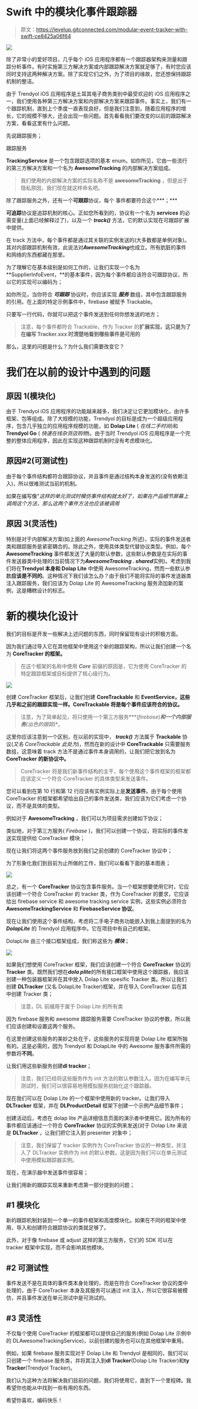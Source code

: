# Swift 中的模块化事件跟踪器

> 原文：<https://levelup.gitconnected.com/modular-event-tracker-with-swift-ce8425a06f64>

![](img/d0c81f823c0074b0001067e5d6874ef6.png)

除了非常小的爱好项目，几乎每个 iOS 应用程序都有一个跟踪器架构来测量和跟踪分析事件。有时实施第三方解决方案或内部跟踪解决方案就足够了，有时您应该同时支持这两种解决方案。除了实现它们之外，为了项目的缘故，您还想保持跟踪机制的整洁。

由于 Trendyol iOS 应用程序是土耳其电子商务类别中最受欢迎的 iOS 应用程序之一，我们使用各种第三方解决方案和内部解决方案来跟踪事件。事实上，我们有一个跟踪机制，直到上个季度一直表现良好，但是我们注意到，随着应用程序的增长，它的规模不够大，还会出现一些问题。首先看看我们要改变的以前的跟踪解决方案，看看这里有什么问题。

先说跟踪服务；

跟踪服务

**TrackingService** 是一个包含跟踪选项的基本 enum。如你所见，它由一些流行的第三方解决方案和一个名为 **AwesomeTracking** 的内部解决方案组成。

> 我们使用的内部解决方案的实际名称不是 **awesomeTracking** ，但是出于隐私原因，我们现在就这样命名吧。

除了跟踪服务之外，还有一个**可跟踪**协议，每个 事件都要符合这个***；***

**可追踪**协议是追踪机制的核心。正如您所看到的，协议有一个名为 ***services*** 的必需变量(上面已经解释过了)，以及一个 ***track()*** 方法，它的默认实现在可跟踪扩展中提供。

在 track 方法中，每个事件都是通过其关联的实例发送的(大多数都是单例对象)。其对内部跟踪机制有效，此说法对***AwesomeTracking***也成立。所有肮脏的事件和网络的东西都藏在那里。

为了理解它在基本级别是如何工作的，让我们实现一个名为 **SupplierInfoEvent，**的基本事件，因为每个事件都应该符合可跟踪协议，所以它的实现可以编码为；

如你所见，当你符合 ***可跟踪*** 协议时，你应该实现 ***服务*** 数组，其中包含跟踪服务的引用。在上面的特定示例事件中，firebase 被赋予 Trackable。

只要写一行代码，你就可以把这个事件发送到任何你想发送的地方；

> 注意，每个事件都符合 Trackable，作为 Tracker 的**扩展实现，这只是为了在编写 Tracker.xxx 时清楚地看到哪些事件是可用的**

那么，这里的问题是什么？为什么我们需要改变它？

# 我们在以前的设计中遇到的问题

## 原因 1(模块化)

由于 Trendyol iOS 应用程序的功能越来越多，我们决定让它更加模块化，由许多框架、包等组成。除了大规模的功能，Trendyol 的目标是成为一个超级应用程序，包含几乎独立的应用程序规模的功能，如 **Dolap Lite** ( *在线二手时尚*)和 **Trendyol Go** ( *快速在线杂货店购物*)。由于当时 Trendyol iOS 应用程序是一个完整的整体应用程序，因此在实现这种跟踪机制时没有考虑模块化。

## 原因#2(可测试性)

由于每个事件结构都符合跟踪协议，并且事件是通过结构本身发送的(没有依赖注入)，所以很难测试当前的机制。

如果在编写像"*这样的单元测试时模仿事件结构就太好了，如果在产品细节屏幕上调用这个方法，那么这两个事件方法也应该被调用*

## 原因 3(灵活性)

特别是对于内部解决方案(如上面的 *AwesomeTracking* 所述)，实际的事件发送者类和跟踪服务是紧密耦合的。除此之外，使用具体类型代替协议类型。例如，每个 **AwesomeTracking** 事件都发送了大量的默认参数，这些默认参数是在实际的事件发送器类中处理的(当前情况下为***AwesomeTracking . shared***实例)。考虑到我们将在**Trendyol 本身和 Dolap Lite** 中使用 AwesomeTracking，然而一些默认参数**应该是不同的**。这种情况下我们该怎么办？由于我们不能将实际的事件发送器类注入跟踪服务，我们应该为 Dolap Lite 的 AwesomeTracking 服务添加新的案例，这是糟糕设计的标志。

# 新的模块化设计

我们的目标是开发一些解决上述问题的东西，同时保留现有设计的积极方面。

因为我们通过导入它在其他框架中使用这个新的跟踪架构，所以让我们创建一个名为 **CoreTracker 的框架。**

> 在这个框架的名称中使用 ***Core*** 前缀的原因是，它为使用 CoreTracker 的特定跟踪框架或目标提供了核心级行为。

![](img/b85632c0b2cdfcc6b7a13e7b61577bce.png)

创建 CoreTracker 框架后，让我们创建 **CoreTrackable** 和 **EventService，**这些几乎和之前的跟踪实现一样。CoreTrackable 将是**每个事件应该符合的协议。**

> 注意，为了简单起见，将只使用一个第三方服务***(*firebase*)***和一个内部服务**(出色的跟踪)**。

这里你应该注意到一个区别，在以前的实现中， ***track()*** 方法属于 **Trackable** 协议(*又名 CoreTrackable 此处为*)，然而在新的设计中 **CoreTrackable** 只需要服务数组，这意味着 track 方法不是通过事件本身调用的，让我们把它放到名为 **CoreTracker 的新协议中。**

> CoreTracker 将是我们新事件结构的主干，每个使用这个事件框架的框架都应该定义一个符合 CoreTracker 的具体类型来发送事件。

您可以看到在第 10 行和第 12 行应该有实例实际上是**发送事件**。由于每个使用 CoreTracker 的框架都希望给出自己的事件发送类，我们应该为它们考虑一个协议，而不是具体的类型。

例如对于 **AwesomeTracking** ，我们可以为项目需求创建如下协议；

类似地，对于第三方服务( *Firebase* )，我们可以创建一个协议，将实际的事件发送实现提供给 CoreTracker 模块；

现在让我们将这两个事件服务放到我们之前创建的 CoreTracker 协议中；

为了形象化我们到目前为止所做的工作，我们可以看看下面的基本图表；

![](img/474e53b04709e0a1860246c73cbb5576.png)

总之，有一个 **CoreTracker** 协议包含事件服务。当一个框架想要使用它时，它应该创建一个符合 CoreTracker 的 tracker 类，作为 CoreTracker 的要求，它应该给出 firebase service 和 awesome tracking service 实例，这些实例必须符合 **AwesomeTrackingService** 和 **FirebaseService 协议**。

现在让我们使用这个事件结构，考虑将二手电子商务功能嵌入到我上面提到的名为 ***DolapLite*** 的 Trendyol 应用程序中。它在项目中有自己的框架。

DolapLite 由三个接口框架组成，我们称这些为 ***模块***；

![](img/aa6e1e3c8ea546fb577e2072f6d8034b.png)

如果我们想使用 CoreTracker 框架，我们应该创建一个符合 **CoreTracker** 协议的 **Tracker** 类。既然我们想在***dola plite***的所有接口框架中使用这个跟踪器，我应该创建一种包装器框架并在其中放入 Dolap Lite spesific Tracker 类。所以让我们创建 **DLTracker** (又名 DolapLite Tracker)框架，并在导入 CoreTracker 后在其中创建 Tracker 类；

> 注意，DL 前缀用于属于 Dolap Lite 的所有类

因为 firebase 服务和 awesome 跟踪服务需要 CoreTracker 协议的参数，所以我们应该创建和设置这两个服务。

在这里创建这些服务的美妙之处在于，这些服务的实现将是 Dolap Lite 框架所独有的。这是必需的，因为 Trendyol 和 DolapLite 中的 Awesome 服务事件所需的参数将**不同**。

让我们用这些新服务创建**dl tracker**；

> 注意，我们已经将这些服务作为 init 方法的默认参数注入。因为在编写单元测试时，我们可以很容易地用模拟服务初始化这个跟踪器。

现在我们可以在 Dolap Lite 的一个框架中使用新的 tracker。让我们导入 **DLTracker** 框架，并在 **DLProductDetail** 框架下创建一个示例产品细节事件；

创建活动后，考虑在 dolap lite 产品详细信息页面的演示者中使用它。因为所有的事件都应该通过一个符合 **CoreTracker** 协议的实例来发送(对于 Dolap Lite 来说是 **DLTracker** ，让我们把它注入到 presenter 对象中；

> 注意，我们保留了 tracker 实例作为 CoreTracker 协议的一种类型，并注入了 DLTracker 实例作为 init 的默认参数。这是因为我们可以在单元测试中使用模拟跟踪器实例。

现在，在演示器中发送事件很容易；

让我们用新的跟踪实现来重新考虑第一部分提到的问题；

## #1 模块化

新的跟踪机制封装到一个单一的事件框架和高度模块化。如果在不同的框架中使用，导入和创建符合跟踪协议的类就足够了。

此外，对于像 firebase 或 adjust 这样的第三方服务，它们的 SDK 可以在 tracker 框架中实现，而不会影响其他模块。

## #2 可测试性

事件发送不是在具体的事件类本身处理的，而是在符合 CoreTracker 协议的类中处理的，由于 CoreTracker 本身及其服务可以通过 init 注入，所以它很容易被模仿，并且事件发送在单元测试中是可测试的。

## #3 灵活性

不仅每个使用 CoreTracker 的框架都可以提供自己的服务(例如 Dolap Lite 示例中的 DLAwesomeTrackingService)，以前创建的服务也可以在其他框架中重用。

例如，如果 firebase 服务实现对于 Dolap Lite 和 Trendyol 是相同的，我们可以只创建一个 firebase 服务类，并将其注入到**dl Tracker**(Dolap Lite Tracker)和**ty Tracker**(Trendyol Tracker)。

我们认为这种方法将解决我们目前的问题，我们将使用它，直到下一个里程碑。我希望你也能从中找到一些有用的东西。

希望你喜欢，编码快乐！